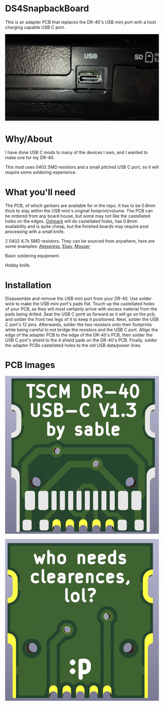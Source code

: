 # DS4SnapbackBoard

This is an adapter PCB that replaces the DR-40's USB mini port with a host charging capable USB C port.

![Installed mod](images/finished.jpg)

# Why/About

I have done USB C mods to many of the devices I own, and I wanted to make one for my DR-40.

This mod uses 0402 SMD resistors and a small pitched USB C port, so it will require some soldering experience.

# What you'll need

The PCB, of which gerbers are available for in the repo. It has to be 0.8mm thick to stay within the USB mini's original footprint/volume. The PCB can be ordered from any board house, but some may not like the castellated holes on the edges. [Oshpark](https://oshpark.com/#services) will do castellated holes, has 0.8mm availability and is quite cheap, but the finished boards may require post processing with a small knife.

2 0402 4.7k SMD resistors. They can be sourced from anywhere, here are some examples: [Aliexpress](https://www.aliexpress.us/item/2251832778239041.html), [Ebay](https://www.ebay.com/itm/195680390537), [Mouser](https://www.mouser.com/ProductDetail/Samsung-Electro-Mechanics/CL21B105KPFNNNE?qs=349EhDEZ59rb3V94UrmRdQ%3D%3D)

Basic soldering equipment.

Hobby knife.

# Installation

Disassemble and remove the USB mini port from your DR-40. Use solder wick to make the USB mini port's pads flat. Touch up the castellated holes of your PCB, as they will most certainly arrive with excess material from the pads being drilled. Seat the USB C portt as forward as it will go on the pcb, and solder the front two legs of it to keep it positioned. Next, solder the USB C port's 12 pins. Afterwards, solder the two resistors onto their footprints while being careful to not bridge the resistors and the USB C port. Allign the edge of the adapter PCB to the edge of the DR-40's PCB, then solder the USB C port's shield to the 4 shield pads on the DR-40's PCB. Finally, solder the adapter PCBs castellated holes to the old USB data/power lines. 

# PCB Images

![PCB Front](images/front.jpg)

![PCB Back](images/back.jpg)